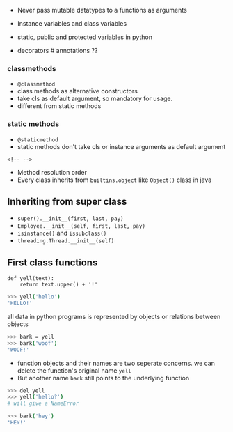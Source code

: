 -   Never pass mutable datatypes to a functions as arguments

-   Instance variables and class variables

-   static, public and protected variables in python

-   decorators \# annotations ??

### classmethods

-   `@classmethod`
-   class methods as alternative constructors
-   take cls as default argument, so mandatory for usage.
-   different from static methods

### static methods

-   `@staticmethod`
-   static methods don\'t take cls or instance arguments as default
    argument

```{=html}
<!-- -->
```
-   Method resolution order
-   Every class inherits from `builtins.object` like `Object()` class in
    java

Inheriting from super class
---------------------------

-   `super().__init__(first, last, pay)`
-   `Employee.__init__(self, first, last, pay)`
-   `isinstance()` and `issubclass()`
-   `threading.Thread.__init__(self)`

First class functions
---------------------

``` {.python}
def yell(text):
    return text.upper() + '!'
```

``` {.bash org-language="sh"}
>>> yell('hello')
'HELLO!'
```

all data in python programs is represented by objects or relations
between objects

``` {.bash org-language="sh"}
>>> bark = yell
>>> bark('woof')
'WOOF!'
```

-   function objects and their names are two seperate concerns. we can
    delete the function\'s original name `yell`
-   But another name `bark` still points to the underlying function

``` {.bash org-language="sh"}
>>> del yell
>>> yell('hello?')
# will give a NameError

>>> bark('hey')
'HEY!'
```
